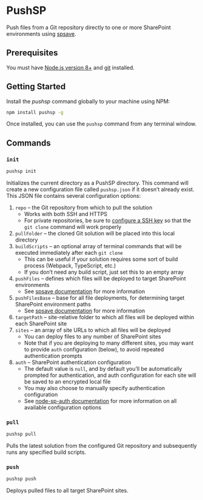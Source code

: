 # PushSP

Push files from a Git repository directly to one or more SharePoint environments using [spsave](https://github.com/s-KaiNet/spsave).

## Prerequisites

You must have [Node.js version 8+](https://nodejs.org/) and [git](https://git-scm.com/) installed.

## Getting Started

Install the *pushsp* command globally to your machine using NPM:

```sh
npm install pushsp -g
```

Once installed, you can use the `pushsp` command from any terminal window.

## Commands

### `init`

```sh
pushsp init
```

Initializes the current directory as a PushSP directory. This command will create a new configuration file called `pushsp.json` if it doesn’t already exist. This JSON file contains several configuration options:

1. `repo` – the Git repository from which to pull the solution
    * Works with both SSH and HTTPS
    * For private repositories, be sure to [configure a SSH key](https://help.github.com/articles/connecting-to-github-with-ssh/) so that the `git clone` command will work properly
2. `pullFolder` – the cloned Git solution will be placed into this local directory
3. `buildScripts` – an optional array of terminal commands that will be executed immediately after each `git clone`
    * This can be useful if your solution requires some sort of build process (Webpack, TypeScript, etc.)
    * If you don’t need any build script, just set this to an empty array
4. `pushFiles` – defines which files will be deployed to target SharePoint environments
    * See [spsave documentation](https://github.com/s-KaiNet/spsave#glob-options-you-can-provide-a-mask-to-read-all-or-certain-files-from-the-file-system) for more information
5. `pushFilesBase` – base for all file deployments, for determining target SharePoint environment paths
    * See [spsave documentation](https://github.com/s-KaiNet/spsave#glob-options-you-can-provide-a-mask-to-read-all-or-certain-files-from-the-file-system) for more information
6. `targetPath` – site-relative folder to which all files will be deployed within each SharePoint site
7. `sites` – an array of site URLs to which all files will be deployed
    * You can deploy files to any number of SharePoint sites
    * Note that if you are deploying to many different sites, you may want to provide `auth` configuration (below), to avoid repeated authentication prompts
8. `auth` – SharePoint authentication configuration
    * The default value is `null`, and by default you’ll be automatically prompted for authentication, and auth configuration for each site will be saved to an encrypted local file
    * You may also choose to manually specify authentication configuration
    * See [node-sp-auth documentation](https://github.com/s-KaiNet/node-sp-auth/blob/master/package.json) for more information on all available configuration options

### `pull`

```sh
pushsp pull
```

Pulls the latest solution from the configured Git repository and subsequently runs any specified build scripts.

### `push`

```sh
pushsp push
```

Deploys pulled files to all target SharePoint sites.
